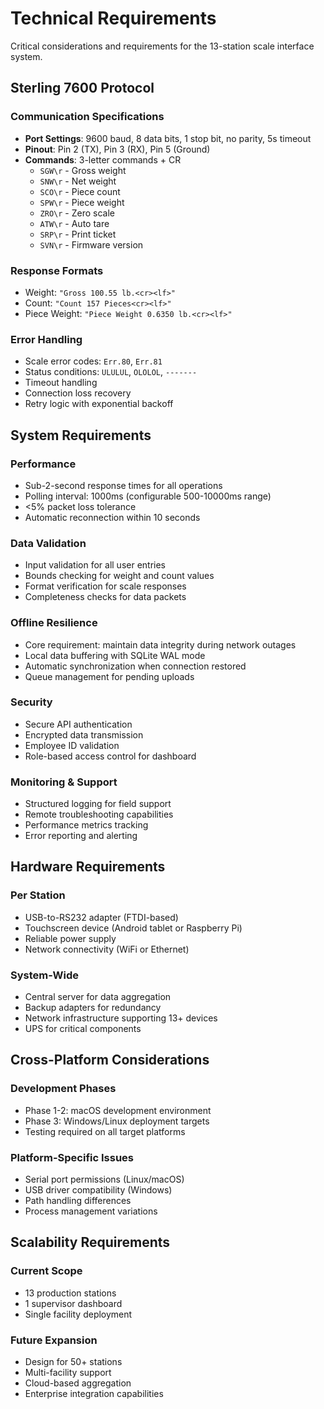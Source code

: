 # Technical Requirements

Critical considerations and requirements for the 13-station scale interface system.

## Sterling 7600 Protocol

### Communication Specifications
- **Port Settings**: 9600 baud, 8 data bits, 1 stop bit, no parity, 5s timeout
- **Pinout**: Pin 2 (TX), Pin 3 (RX), Pin 5 (Ground)
- **Commands**: 3-letter commands + CR
  - `SGW\r` - Gross weight
  - `SNW\r` - Net weight
  - `SCO\r` - Piece count
  - `SPW\r` - Piece weight
  - `ZRO\r` - Zero scale
  - `ATW\r` - Auto tare
  - `SRP\r` - Print ticket
  - `SVN\r` - Firmware version

### Response Formats
- Weight: `"Gross 100.55 lb.<cr><lf>"`
- Count: `"Count 157 Pieces<cr><lf>"`
- Piece Weight: `"Piece Weight 0.6350 lb.<cr><lf>"`

### Error Handling
- Scale error codes: `Err.80`, `Err.81`
- Status conditions: `ULULUL`, `OLOLOL`, `-------`
- Timeout handling
- Connection loss recovery
- Retry logic with exponential backoff

## System Requirements

### Performance
- Sub-2-second response times for all operations
- Polling interval: 1000ms (configurable 500-10000ms range)
- <5% packet loss tolerance
- Automatic reconnection within 10 seconds

### Data Validation
- Input validation for all user entries
- Bounds checking for weight and count values
- Format verification for scale responses
- Completeness checks for data packets

### Offline Resilience
- Core requirement: maintain data integrity during network outages
- Local data buffering with SQLite WAL mode
- Automatic synchronization when connection restored
- Queue management for pending uploads

### Security
- Secure API authentication
- Encrypted data transmission
- Employee ID validation
- Role-based access control for dashboard

### Monitoring & Support
- Structured logging for field support
- Remote troubleshooting capabilities
- Performance metrics tracking
- Error reporting and alerting

## Hardware Requirements

### Per Station
- USB-to-RS232 adapter (FTDI-based)
- Touchscreen device (Android tablet or Raspberry Pi)
- Reliable power supply
- Network connectivity (WiFi or Ethernet)

### System-Wide
- Central server for data aggregation
- Backup adapters for redundancy
- Network infrastructure supporting 13+ devices
- UPS for critical components

## Cross-Platform Considerations

### Development Phases
- Phase 1-2: macOS development environment
- Phase 3: Windows/Linux deployment targets
- Testing required on all target platforms

### Platform-Specific Issues
- Serial port permissions (Linux/macOS)
- USB driver compatibility (Windows)
- Path handling differences
- Process management variations

## Scalability Requirements

### Current Scope
- 13 production stations
- 1 supervisor dashboard
- Single facility deployment

### Future Expansion
- Design for 50+ stations
- Multi-facility support
- Cloud-based aggregation
- Enterprise integration capabilities